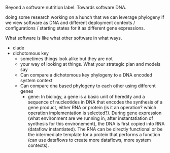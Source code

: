 Beyond a software nutrition label: Towards software DNA.

doing some research working on a hunch that we can leverage phylogeny if we view software as DNA and different deployment contexts / configurations / starting states for it as different gene expressions.

What software is like what other software in what ways.

- clade
- dichotomous key
  - sometimes things look alike but they are not
  - your way of looking at things. What your strategic plan and models say
  - Can compare a dichotomous key phylogeny to a DNA encoded system context
  - Can compare dna based phylogeny to each other using different genes
    - gene: In biology, a gene is a basic unit of heredity and a sequence of nucleotides in DNA that encodes the synthesis of a gene product, either RNA or protein (is it an operation? which operation implementation is selected?). During gene expression (what environment are we running in, after instantatiation of synthesis for this environement), the DNA is first copied into RNA (dataflow instantiated). The RNA can be directly functional or be the intermediate template for a protein that performs a function (can use dataflows to create more dataflows, more system contexts).